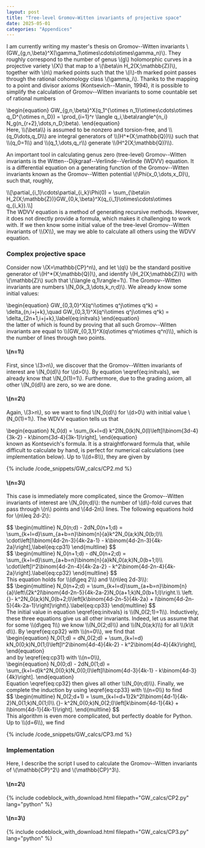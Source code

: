 ```yaml
---
layout: post
title: "Tree-level Gromov–Witten invariants of projective space"
date: 2025-05-01
categories: "Appendices"
---
```


I am currently writing my master's thesis on Gromov--Witten invariants \\(GW_{g,n,\beta}^X(\gamma_1\otimes\cdots\otimes\gamma_n)\\). They roughly correspond to the number of genus \\(g\\) holomorphic curves in a projective variety \\(X\\) that map to a \\(\beta\in H_2(X;\mathbb{Z})\\), together with \\(n\\) marked points such that the \\(i\\)-th marked point passes through the rational cohomology class \\(\gamma_i\\). Thanks to the mapping to a point and divisor axioms (Kontsevich--Manin, 1994), it is possible to simplify the calculation of Gromov--Witten invariants to some countable set of rational numbers
<div class="math">
\begin{equation}
    GW_{g,n,\beta}^X(q_1^{\otimes n_1}\otimes\cdots\otimes q_D^{\otimes n_D}) = \prod_{i=1}^r \langle q_i,\beta\rangle^{n_i} N_g(n_{r+2},\dots,n_D;\beta).
\end{equation}
</div>
Here, \\(\beta\\) is assumed to be nonzero and torsion-free, and \\(q_0\dots,q_D\\) are integral generators of \\(H^*(X;\mathbb{Q})\\) such that \\(q_0=1\\) and \\(q_1,\dots,q_r\\) generate \\(H^2(X;\mathbb{Q})\\).

An important tool in calculating genus zero (tree-level) Gromov--Witten invariants is the Witten--Dijkgraaf--Verlinde--Verlinde (WDVV) equation. It is a differential equation on a generating function of the Gromov--Witten invariants known as the Gromov--Witten potential \\(\Phi(x_0,\dots,x_D)\\), such that, roughly,
<div class="math">
\\[\partial_{i_1}\cdots\partial_{i_k}\Phi(0) = \sum_{\beta\in H_2(X;\mathbb{Z})}GW_{0,k,\beta}^X(q_{i_1}\otimes\cdots\otimes q_{i_k}).\\]
</div>
The WDVV equation is a method of generating recursive methods. However, it does not directly provide a formula, which makes it challenging to work with. If we then know some initial value of the tree-level Gromov--Witten invariants of \\(X\\), we may we able to calculate all others using the WDVV equation.

### Complex projective space

Consider now \\(X=\mathbb{CP}^n\\), and let \\(q\\) be the standard positive generator of \\(H^*(X;\mathbb{Q})\\), and identify \\(H_2(X;\mathbb{Z})\\) with \\(\mathbb{Z}\\) such that \\(\langle q,1\rangle=1\\). The Gromov--Witten invariants are numbers \\(N_0(k_3,\dots,k_n;d)\\). We already know some initial values:
<div class="math">
\begin{equation}
    GW_{0,3,0}^X(q^i\otimes q^j\otimes q^k) = \delta_{n,i+j+k},\quad GW_{0,3,1}^X(q^i\otimes q^j\otimes q^k) = \delta_{2n+1,i+j+k},\label{eq:initvals}
\end{equation}
</div>
the latter of which is found by proving that all such Gromov--Witten invariants are equal to \\(GW_{0,3,1}^X(q\otimes q^n\otimes q^n)\\), which is the number of lines through two points.

#### \\(n=1\\)

First, since \\(3>n\\), we discover that the Gromov--Witten invariants of interest are \\(N_0(d)\\) for \\(d>0\\). By equation \eqref{eq:initvals}, we already know that \\(N_0(1)=1\\). Furthermore, due to the grading axiom, all other \\(N_0(d)\\) are zero, so we are done.

#### \\(n=2\\)

Again, \\(3>n\\), so we want to find \\(N_0(d)\\) for \\(d>0\\) with initial value \\(N_0(1)=1\\). The WDVV equation tells us that
<div class="math">
\begin{equation}
    N_0(d) = \sum_{k+l=d} k^2lN_0(k)N_0(l)\left[l\binom{3d-4}{3k-2} - k\binom{3d-4}{3k-1}\right],
\end{equation}
</div>
known as Kontsevich's formula. It is a straightforward formula that, while difficult to calculate by hand, is perfect for numerical calculations (see implementation below). Up to \\(d=8\\), they are given by

{% include /code_snippets/GW_calcs/CP2.md %}

#### \\(n=3\\)

This case is immediately more complicated, since the Gromov--Witten invariants of interest are \\(N_0(n;d)\\): the number of \\(d\\)-fold curves that pass through \\(n\\) points and \\(4d-2n\\) lines.
The following equations hold for \\(n\leq 2d-2\\):
<div class="math">
$$
\begin{multline}
    N_0(n;d) - 2dN_0(n+1;d) = \sum_{k+l=d}\sum_{a+b=n}\binom{n}{a}k^2N_0(a;k)N_0(b;l)\\
    \cdot\left[l\binom{4d-2n-3}{4k-2a-1} - k\binom{4d-2n-3}{4k-2a}\right],\label{eq:cp31}
\end{multline}
$$
</div>
<div class="math">
$$
\begin{multline}
    N_0(n+1;d) - dN_0(n+2;d) = \sum_{k+l=d}\sum_{a+b=n}\binom{n}{a}kN_0(a;k)N_0(b+1;l)\\
    \cdot\left[l^2\binom{4d-2n-4}{4k-2a-2} - k^2\binom{4d-2n-4}{4k-2a}\right].\label{eq:cp32}
\end{multline}
$$
</div>
This equation holds for \\(d\geq 2\\) and \\(n\leq 2d-3\\):
<div class="math">
$$
\begin{multline}
    N_0(n+2;d) = \sum_{k+l=d}\sum_{a+b=n}\binom{n}{a}\left\{2k^2l\binom{4d-2n-5}{4k-2a-2}N_0(a+1;k)N_0(b+1;l)\right.\\
    \left.{}- k^2N_0(a;k)N_0(b+2;l)\left[k\binom{4d-2n-5}{4k-2a} + l\binom{4d-2n-5}{4k-2a-1}\right]\right\}.\label{eq:cp33}
\end{multline}
$$
</div>
The initial value in equation \eqref{eq:initvals} is \\(N_0(2;1)=1\\). Inductively, these three equations give us all other invariants. Indeed, let us assume that for some \\(d\geq 1\\) we know \\(N_0(2;d)\\) and \\(N_0(a;k)\\) for all \\(k\lt d\\). By \eqref{eq:cp32} with \\(n=0\\), we find that
<div class="math">
\begin{equation}
    N_0(1;d) = dN_0(2;d) + \sum_{k+l=d} kN_0(0;k)N_0(1;l)\left[l^2\binom{4d-4}{4k-2} - k^2\binom{4d-4}{4k}\right],
\end{equation}
</div>
and by \eqref{eq:cp31} with \\(n=0\\),
<div class="math">
\begin{equation}
    N_0(0;d) - 2dN_0(1;d) = \sum_{k+l=d}k^2N_0(0;k)N_0(0;l)\left[l\binom{4d-3}{4k-1} - k\binom{4d-3}{4k}\right].
\end{equation}
</div>
Equation \eqref{eq:cp32} then gives all other \\(N_0(n;d)\\). Finally, we complete the induction by using \eqref{eq:cp33} with \\(n=0\\) to find
<div class="math">
$$
\begin{multline}
    N_0(2;d+1) = \sum_{k+l=d+1}2k^2l\binom{4d-1}{4k-2}N_0(1;k)N_0(1;l)\\
    {}- k^2N_0(0;k)N_0(2;l)\left[k\binom{4d-1}{4k} + l\binom{4d-1}{4k-1}\right].
\end{multline}
$$
</div>
This algorithm is even more complicated, but perfectly doable for Python. Up to \\(d=6\\), we find

{% include /code_snippets/GW_calcs/CP3.md %}

### Implementation

Here, I describe the script I used to calculate the Gromov--Witten invariants of \\(\mathbb{CP}^2\\) and \\(\mathbb{CP}^3\\).

#### \\(n=2\\)

{% include codeblock_with_download.html filepath="GW_calcs/CP2.py" lang="python" %}

#### \\(n=3\\)

{% include codeblock_with_download.html filepath="GW_calcs/CP3.py" lang="python" %}